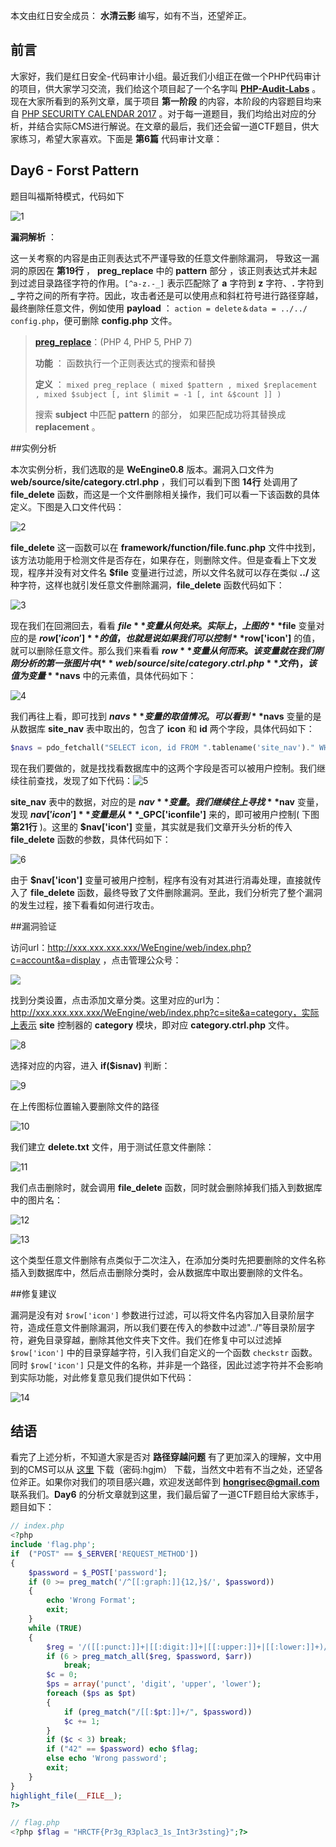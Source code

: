 本文由红日安全成员： **水清云影** 编写，如有不当，还望斧正。

## 前言

大家好，我们是红日安全-代码审计小组。最近我们小组正在做一个PHP代码审计的项目，供大家学习交流，我们给这个项目起了一个名字叫 [**PHP-Audit-Labs**](https://github.com/hongriSec/PHP-Audit-Labs) 。现在大家所看到的系列文章，属于项目 **第一阶段** 的内容，本阶段的内容题目均来自 [PHP SECURITY CALENDAR 2017](https://www.ripstech.com/php-security-calendar-2017/) 。对于每一道题目，我们均给出对应的分析，并结合实际CMS进行解说。在文章的最后，我们还会留一道CTF题目，供大家练习，希望大家喜欢。下面是 **第6篇** 代码审计文章：

## Day6 - Forst Pattern

题目叫福斯特模式，代码如下

![1](CTF%20总结/PHP-Audit-Labs/Part1/Day6/files/1.png)

**漏洞解析** ：

这一关考察的内容是由正则表达式不严谨导致的任意文件删除漏洞， 导致这一漏洞的原因在 **第19行** ， **preg_replace** 中的 **pattern** 部分 ，该正则表达式并未起到过滤目录路径字符的作用。`[^a-z.-_]`  表示匹配除了 **a** 字符到 **z** 字符、**.** 字符到 **_** 字符之间的所有字符。因此，攻击者还是可以使用点和斜杠符号进行路径穿越，最终删除任意文件，例如使用 **payload** ： `action = delete＆data = ../../ config.php`，便可删除 **config.php** 文件。

>[**preg_replace**](http://php.net/manual/zh/function.preg-replace.php)：(PHP 4, PHP 5, PHP 7)
>
>**功能** ： 函数执行一个正则表达式的搜索和替换
>
>**定义** ： `mixed preg_replace ( mixed $pattern , mixed $replacement , mixed $subject [, int $limit = -1 [, int &$count ]] )`
>
>搜索 **subject** 中匹配 **pattern** 的部分， 如果匹配成功将其替换成 **replacement** 。

##实例分析

本次实例分析，我们选取的是 **WeEngine0.8** 版本。漏洞入口文件为 **web/source/site/category.ctrl.php** ，我们可以看到下图 **14行** 处调用了 **file_delete** 函数，而这是一个文件删除相关操作，我们可以看一下该函数的具体定义。下图是入口文件代码：

![2](CTF%20总结/PHP-Audit-Labs/Part1/Day6/files/2.png)

 **file_delete** 这一函数可以在 **framework/function/file.func.php** 文件中找到，该方法功能用于检测文件是否存在，如果存在，则删除文件。但是查看上下文发现，程序并没有对文件名 **$file** 变量进行过滤，所以文件名就可以存在类似 **../** 这种字符，这样也就引发任意文件删除漏洞，**file_delete** 函数代码如下：

![3](CTF%20总结/PHP-Audit-Labs/Part1/Day6/files/3.png)

现在我们在回溯回去，看看 **$file** 变量从何处来。实际上，上图的 **$file** 变量对应的是 **$row['icon']** 的值，也就是说如果我们可以控制 **$row['icon']** 的值，就可以删除任意文件。那么我们来看看 **$row** 变量从何而来。该变量就在我们刚刚分析的第一张图片中( **web/source/site/category.ctrl.php** 文件)，该值为变量 **$navs** 中的元素值，具体代码如下：

![4](CTF%20总结/PHP-Audit-Labs/Part1/Day6/files/4.png)

我们再往上看，即可找到 **$navs** 变量的取值情况。可以看到 **$navs** 变量的是从数据库 **site_nav** 表中取出的，包含了 **icon** 和 **id** 两个字段，具体代码如下：

```php
$navs = pdo_fetchall("SELECT icon, id FROM ".tablename('site_nav')." WHERE id IN (SELECT nid FROM ".tablename('site_category')." WHERE id = {$id} OR parentid = '$id')", array(), 'id');
```

现在我们要做的，就是找找看数据库中的这两个字段是否可以被用户控制。我们继续往前查找，发现了如下代码：![5](CTF%20总结/PHP-Audit-Labs/Part1/Day6/files/5.png)

**site_nav** 表中的数据，对应的是 **$nav** 变量。我们继续往上寻找 **$nav** 变量，发现 **$nav['icon']** 变量是从 **$_GPC['iconfile']** 来的，即可被用户控制( 下图 **第21行** )。这里的 **$nav['icon']** 变量，其实就是我们文章开头分析的传入 **file_delete** 函数的参数，具体代码如下：

![6](CTF%20总结/PHP-Audit-Labs/Part1/Day6/files/6.png)

由于 **$nav['icon']** 变量可被用户控制，程序有没有对其进行消毒处理，直接就传入了 **file_delete** 函数，最终导致了文件删除漏洞。至此，我们分析完了整个漏洞的发生过程，接下看看如何进行攻击。

##漏洞验证

访问url：http://xxx.xxx.xxx.xxx/WeEngine/web/index.php?c=account&a=display ，点击管理公众号：

![](CTF%20总结/PHP-Audit-Labs/Part1/Day6/files/7.png)

找到分类设置，点击添加文章分类。这里对应的url为：http://xxx.xxx.xxx.xxx/WeEngine/web/index.php?c=site&a=category，实际上表示 **site** 控制器的 **category** 模块，即对应 **category.ctrl.php** 文件。

![8](CTF%20总结/PHP-Audit-Labs/Part1/Day6/files/8.png)

选择对应的内容，进入 **if($isnav)** 判断：

![9](CTF%20总结/PHP-Audit-Labs/Part1/Day6/files/9.png)


在上传图标位置输入要删除文件的路径

![10](CTF%20总结/PHP-Audit-Labs/Part1/Day6/files/10.png)

我们建立 **delete.txt** 文件，用于测试任意文件删除：

![11](CTF%20总结/PHP-Audit-Labs/Part1/Day6/files/11.png)

我们点击删除时，就会调用 **file_delete** 函数，同时就会删除掉我们插入到数据库中的图片名：

![12](CTF%20总结/PHP-Audit-Labs/Part1/Day6/files/12.png)

![13](CTF%20总结/PHP-Audit-Labs/Part1/Day6/files/13.png)

这个类型任意文件删除有点类似于二次注入，在添加分类时先把要删除的文件名称插入到数据库中，然后点击删除分类时，会从数据库中取出要删除的文件名。

##修复建议

漏洞是没有对 `$row['icon']` 参数进行过滤，可以将文件名内容加入目录阶层字符，造成任意文件删除漏洞，所以我们要在传入的参数中过滤"../"等目录阶层字符，避免目录穿越，删除其他文件夹下文件。我们在修复中可以过滤掉 `$row['icon']` 中的目录穿越字符，引入我们自定义的一个函数 `checkstr` 函数。同时 `$row['icon']` 只是文件的名称，并非是一个路径，因此过滤字符并不会影响到实际功能，对此修复意见我们提供如下代码：

![14](CTF%20总结/PHP-Audit-Labs/Part1/Day6/files/14.png)

## 结语

看完了上述分析，不知道大家是否对 **路径穿越问题** 有了更加深入的理解，文中用到的CMS可以从 [这里](https://pan.baidu.com/s/1dwZgXLBK_7It6qTVkamB_w  ) 下载（密码:hgjm） 下载，当然文中若有不当之处，还望各位斧正。如果你对我们的项目感兴趣，欢迎发送邮件到 **hongrisec@gmail.com** 联系我们。**Day6** 的分析文章就到这里，我们最后留了一道CTF题目给大家练手，题目如下：

```php
// index.php
<?php
include 'flag.php';
if  ("POST" == $_SERVER['REQUEST_METHOD'])
{
    $password = $_POST['password'];
    if (0 >= preg_match('/^[[:graph:]]{12,}$/', $password))
    {
        echo 'Wrong Format';
        exit;
    }
    while (TRUE)
    {
        $reg = '/([[:punct:]]+|[[:digit:]]+|[[:upper:]]+|[[:lower:]]+)/';
        if (6 > preg_match_all($reg, $password, $arr))
            break;
        $c = 0;
        $ps = array('punct', 'digit', 'upper', 'lower');
        foreach ($ps as $pt)
        {
            if (preg_match("/[[:$pt:]]+/", $password))
            $c += 1;
        }
        if ($c < 3) break;
        if ("42" == $password) echo $flag;
        else echo 'Wrong password';
        exit;
    }
}
highlight_file(__FILE__);
?>
```

```php
// flag.php
<?php $flag = "HRCTF{Pr3g_R3plac3_1s_Int3r3sting}";?>
```



